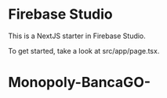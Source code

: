 # Firebase Studio

This is a NextJS starter in Firebase Studio.

To get started, take a look at src/app/page.tsx.
# Monopoly-BancaGO-
